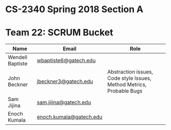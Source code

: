 # CS-2340 Spring 2018 Section A
# Team 22: SCRUM Bucket
| Name  | Email | Role |
| ------------- | ------------- | ------------- |
| Wendell Baptiste  | wbaptiste6@gatech.edu |  |
| John Beckner  | jbeckner3@gatech.edu  | Abstraction issues, Code style Issues, Method Metrics, Probable Bugs |
| Sam Jijina  | sam.jijina@gatech.edu |  |
| Enoch Kumala | enoch.kumala@gatech.edu |  |
